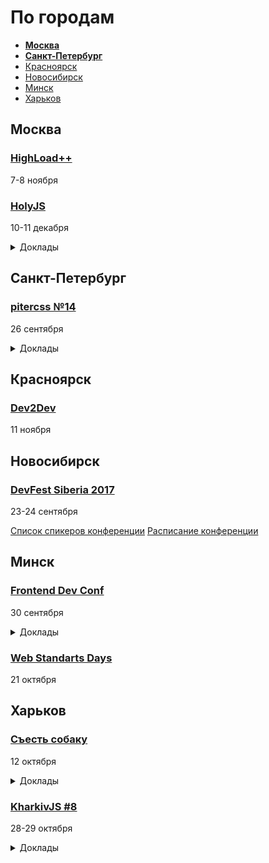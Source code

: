 # По городам

- **[Москва](#Москва)**
- **[Санкт-Петербург](#Санкт-Петербург)**
- [Красноярск](#Красноярск)
- [Новосибирск](#Новосибирск)
- [Минск](#Минск)
- [Харьков](#Харьков)

## Москва

### [HighLoad++](http://www.highload.ru/)

7-8 ноября

### [HolyJS](https://holyjs-moscow.ru/)

10-11 декабря

<details>
  <summary>Доклады</summary>
  
  - «The Post JavaScript Apocalypse», Douglas Crockford
  - «Managing Asynchronicity with RQ», Douglas Crockford
  - «New Adventures in Responsive Web Design», Виталий Фридман
  - «Big Bang Redesign: Smashing Magazine’s 2017 Relaunch, a Case Study», Виталий Фридман
  - «Better, faster, stronger — getting more from the web platform», Martin Splitt
  - «/Reg(exp){2}lained/: Demystifying Regular Expressions», Lea Verou
  - «Bending time with Schedulers and RxJS 5», Gerard Sans
  - «HyperDB — a scalable key-value store», Mathias Buus Madsen
  - «Testing serverless applications», Slobodan Stojanovic

</details>

<!--
 -->
## Санкт-Петербург

### [pitercss №14](https://pitercss.timepad.ru/event/564590/)

26 сентября

<details>
  <summary>Доклады</summary>

  - «А что, если мы долетим и там будет всё?», Серёжа Попов
  - «Шрифты в вебе», Владимир Ракчаев
  - «Может без SVG?», Юлия Маслова

</details>

<!-- 
 -->
 
## Красноярск

### [Dev2Dev](http://dev2dev.ru/)

11 ноября

<!-- 
 -->
## Новосибирск

### [DevFest Siberia 2017](http://it-events.com/events/9055)

23-24 сентября

  [Список спикеров конференции](https://gdg-siberia.com/speakers/)
  [Расписание конференции](https://gdg-siberia.com/schedule/)

<!-- 
 -->
## Минск 

### [Frontend Dev Conf](https://fdconf.by/ru/)

30 сентября

<details>
  <summary>Доклады</summary>

  - «Bring WEB to the game client», Maxim Schepelin (Wargaming)
  - «The rise of Javascript Robotics», Markus Leutwyler
  - «Workshop: Build your own JavaScript powered Robot», Markus Leutwyler
  - «A deep dive into the web-audio API», Sam Bellen
  - «Handling GraphQL with React and Apollo», Radoslav Stankov
  - «Accessibility as Performance», Estelle Weyl
  - «Квант изменения. Реактивные реакции на React», Антон Киршанов
  - «8 1/2 things about serverless», Slobodan Stojanovic
  - «Почему мне зашел PWA?», Тимофей Лавренюк
  - «Feedback first», Ilya Birman
  - «Создаём виртуальный тур», Игорь Еростенко
  - «Юнит тестирование для ленивых», Владимир Дашукевич
  - «The Compiler & You — Pleasant PureScript», Christoph Hegemann
  - «Reason: Маргиналы против Хайпа», Илья Климов
  - «Индустрия разработки софта: что вам нужно знать», Алексей Мигуцкий
  - «Выборы, выборы, все фреймворки… приторны», Виктор Русакович
  - «Как правило «победитель получает все» работает и не работает в разработке», Черноокий Александр

</details>

### [Web Standarts Days](https://wsd.events/2017/10/21/)

21 октября

<!-- 
 -->
## Харьков

### [Съесть собаку](https://eatdog.com.ua/#poster)

12 октября

<details>
  <summary>Доклады</summary>
  
  - «Большие проекты, архитектура и фреймворки», Александр Макаров
  - «Microservices in a wild», Иван Мосев

</details>

### [KharkivJS #8](http://kharkivjs.org/)

28-29 октября

<details>
  <summary>Доклады</summary>
  
  - «Effortless Serverless», Aleksandar Simovic
  - «Pixel shaders for Web developers», Denis Radin
  - «А что если мы долетим и там будет всё?», Сергей Попов
  - «Async programming with JavaScript and Node.js», Timur Shemsedinov
  - «Your last desperate attempt at AngularJS migration», Asim Hussain
  - «Groupware Systems for fun and profit CRDT, OT, Offline», Max Klymyshyn
  - «Async exception handling or when something goes wrong», Nick Lototskiy
  - «How to be a 10x JavaScript developer», Vladimir Polyakov
  - «Web VR», Denys Dovhan
  - «Софт скилы», Yuzva Maksim
  - «Тайны зеленого замочка», Vladimir Dashukevich
  - «Vue: business-first», Vitalii Ratyshnyi
  - «Copy-pASTe», Illya Klymov
  - «Taking care of performance easiest than ever», Artem Denysov
  - «UVP and the future of CSSinJS», Oleg Slobodskoi

</details>
